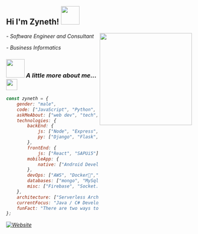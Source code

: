 <h2>Hi I'm Zyneth! <img src="https://i.imgur.com/WByRWl2.gif" width="50"></h2>
<img align='right' src="https://c.tenor.com/no01nqqz-TYAAAAC/pochita-chainsaw-man.gif" width="250">
<p><em>- Software Engineer and Consultant
<p><em>- Business Informatics 
</em></p>






### <img src="https://media.giphy.com/media/VgCDAzcKvsR6OM0uWg/giphy.gif" width="50"> A little more about me...<img src="https://emoji.gg/assets/emoji/9850_pop_pop_cat.gif" width="30">            

```javascript
const zyneth = {
    gender: "male",
    code: ["JavaScript", "Python", "Java", "C#", "SQL"],
    askMeAbout: ["web dev", "tech", "app dev", "api", "interfaces", "cryptotechnology"],
    technologies: {
        backEnd: {
            js: ["Node", "Express", "SpringBoot"],
            py: ["Django", "Flask", "Bottle"],
        },
        frontEnd: {
            js: ["React", "SAPUi5"],
        mobileApp: {
            native: ["Android Development", "IOS Development"]
        },
        devOps: ["AWS", "Docker🐳","Nginx"],
        databases: ["mongo", "MySql", "SAP S4 Hana"],
        misc: ["Firebase", "Socket.IO", "selenium"]
    },
    architecture: ["Serverless Architecture", "Progressive web applications", "Single page applications"],
    currentFocus: "Java / C# Development",
    funFact: "There are two ways to write error-free programs; only the third one works"
};
```
[![Website](https://img.shields.io/badge/Website-46a2f1.svg?&style=flat-square&logo=Google-Chrome&logoColor=white&link=https://zyneth.de/)](https://zyneth.de/)
